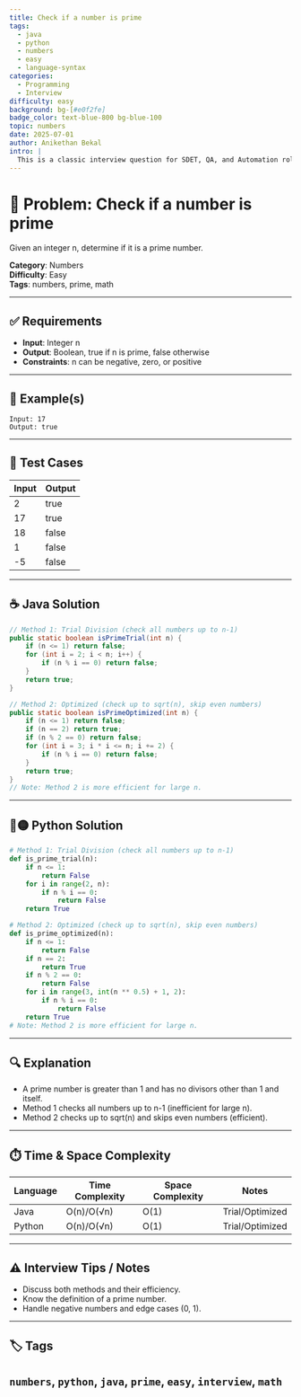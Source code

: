 ```yaml
---
title: Check if a number is prime
tags:
  - java
  - python
  - numbers
  - easy
  - language-syntax
categories:
  - Programming
  - Interview
difficulty: easy
background: bg-[#e0f2fe]
badge_color: text-blue-800 bg-blue-100
topic: numbers
date: 2025-07-01
author: Anikethan Bekal
intro: |
  This is a classic interview question for SDET, QA, and Automation roles. It tests basic algorithmic thinking and understanding of number properties.
---
```


# 🧠 Problem: Check if a number is prime

Given an integer n, determine if it is a prime number.

**Category**: Numbers  
**Difficulty**: Easy  
**Tags**: numbers, prime, math

---

## ✅ Requirements
- **Input**: Integer n
- **Output**: Boolean, true if n is prime, false otherwise
- **Constraints**: n can be negative, zero, or positive

---

## 🧪 Example(s)
```text
Input: 17
Output: true
```

---

## 🧪 Test Cases
| Input | Output |
|-------|--------|
| 2     | true   |
| 17    | true   |
| 18    | false  |
| 1     | false  |
| -5    | false  |

---

## ☕ Java Solution
```java
// Method 1: Trial Division (check all numbers up to n-1)
public static boolean isPrimeTrial(int n) {
    if (n <= 1) return false;
    for (int i = 2; i < n; i++) {
        if (n % i == 0) return false;
    }
    return true;
}

// Method 2: Optimized (check up to sqrt(n), skip even numbers)
public static boolean isPrimeOptimized(int n) {
    if (n <= 1) return false;
    if (n == 2) return true;
    if (n % 2 == 0) return false;
    for (int i = 3; i * i <= n; i += 2) {
        if (n % i == 0) return false;
    }
    return true;
}
// Note: Method 2 is more efficient for large n.
```

---

## 🔵🟡 Python Solution
```python
# Method 1: Trial Division (check all numbers up to n-1)
def is_prime_trial(n):
    if n <= 1:
        return False
    for i in range(2, n):
        if n % i == 0:
            return False
    return True

# Method 2: Optimized (check up to sqrt(n), skip even numbers)
def is_prime_optimized(n):
    if n <= 1:
        return False
    if n == 2:
        return True
    if n % 2 == 0:
        return False
    for i in range(3, int(n ** 0.5) + 1, 2):
        if n % i == 0:
            return False
    return True
# Note: Method 2 is more efficient for large n.
```

---

## 🔍 Explanation
- A prime number is greater than 1 and has no divisors other than 1 and itself.
- Method 1 checks all numbers up to n-1 (inefficient for large n).
- Method 2 checks up to sqrt(n) and skips even numbers (efficient).

---

## ⏱️ Time & Space Complexity
| Language | Time Complexity | Space Complexity | Notes |
|----------|-----------------|------------------|-------|
| Java     | O(n)/O(√n)      | O(1)             | Trial/Optimized |
| Python   | O(n)/O(√n)      | O(1)             | Trial/Optimized |

---

## ⚠️ Interview Tips / Notes
- Discuss both methods and their efficiency.
- Know the definition of a prime number.
- Handle negative numbers and edge cases (0, 1).

---

## 🏷 Tags
`numbers`, `python`, `java`, `prime`, `easy`, `interview`, `math`
---
